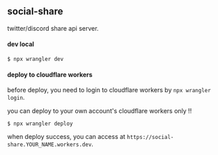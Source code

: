 ## social-share

twitter/discord share api server.

#### dev local

```
$ npx wrangler dev
```

#### deploy to cloudflare workers

before deploy, you need to login to cloudflare workers by `npx wrangler login`.

you can deploy to your own account's cloudflare workers only !!

```
$ npx wrangler deploy
```

when deploy success, you can access at `https://social-share.YOUR_NAME.workers.dev`.
